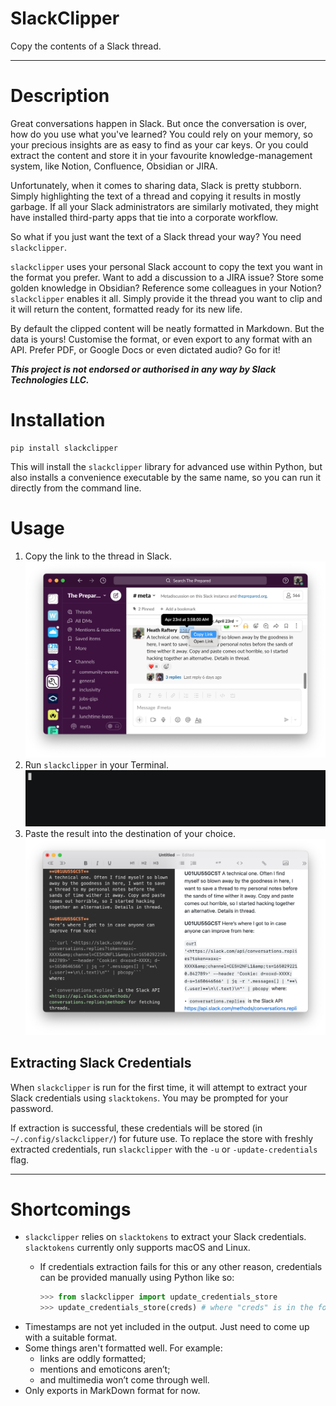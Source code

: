 # SlackClipper
Copy the contents of a Slack thread.

---

# Description

Great conversations happen in Slack. But once the conversation is over, how do you use what you've learned? You could rely on your memory, so your precious insights are as easy to find as your car keys. Or you could extract the content and store it in your favourite knowledge-management system, like Notion, Confluence, Obsidian or JIRA.

Unfortunately, when it comes to sharing data, Slack is pretty stubborn. Simply highlighting the text of a thread and copying it results in mostly garbage. If all your Slack administrators are similarly motivated, they might have installed third-party apps that tie into a corporate workflow.

So what if you just want the text of a Slack thread your way? You need `slackclipper`.

`slackclipper` uses your personal Slack account to copy the text you want in the format you prefer. Want to add a discussion to a JIRA issue? Store some golden knowledge in Obsidian? Reference some colleagues in your Notion? `slackclipper` enables it all. Simply provide it the thread you want to clip and it will return the content, formatted ready for its new life.

By default the clipped content will be neatly formatted in Markdown. But the data is yours! Customise the format, or even export to any format with an API. Prefer PDF, or Google Docs or even dictated audio? Go for it!

***This project is not endorsed or authorised in any way by Slack Technologies LLC.***

# Installation

    pip install slackclipper

This will install the `slackclipper` library for advanced use within Python, but also installs a convenience executable by the same name, so you can run it directly from the command line.

# Usage

1. Copy the link to the thread in Slack.
![Screenshot of "Copy link" in Slack](img/screenshot_copy-link-in-Slack.png)
2. Run `slackclipper` in your Terminal.
![Screencast of "slackclipper" in Terminal](img/screencast.gif)
3. Paste the result into the destination of your choice.
![Screenshot of content pasted into MacDown](img/screenshot_paste-into-MacDown.png)

## Extracting Slack Credentials

When `slackclipper` is run for the first time, it will attempt to extract your Slack credentials using `slacktokens`. You may be prompted for your password.

If extraction is successful, these credentials will be stored (in `~/.config/slackclipper/`) for future use. To replace the store with freshly extracted credentials, run `slackclipper` with the `-u` or `-update-credentials` flag.

---


# Shortcomings

- `slackclipper` relies on `slacktokens` to extract your Slack credentials. `slacktokens` currently only supports macOS and Linux.
	- If credentials extraction fails for this or any other reason, credentials can be provided manually using Python like so:

		```python
		>>> from slackclipper import update_credentials_store
		>>> update_credentials_store(creds) # where "creds" is in the format produced by slacktokens
		```
- Timestamps are not yet included in the output. Just need to come up with a suitable format.
- Some things aren't formatted well. For example:
	- links are oddly formatted;
	- mentions and emoticons aren’t;
	- and multimedia won’t come through well.
- Only exports in MarkDown format for now.

